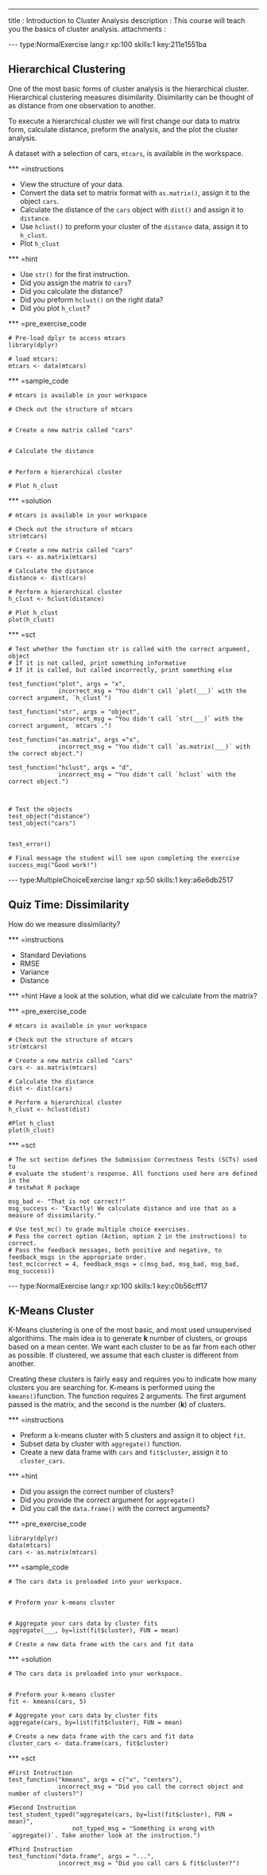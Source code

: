 ---
title       : Introduction to Cluster Analysis
description : This course will teach you the basics of cluster analysis.
attachments :

--- type:NormalExercise lang:r xp:100 skills:1  key:211e1551ba
## Hierarchical Clustering

One of the most basic forms of cluster analysis is the hierarchical cluster. Hierarchical clustering measures disimilarity. Disimilarity can be thought of as distance from one observation to another. 

To execute a hierarchical cluster we will first change our data to matrix form, calculate distance, preform the analysis, and the plot the cluster analysis. 

A dataset with a selection of cars, `mtcars`, is available in the workspace.

*** =instructions
- View the structure of your data.
- Convert the data set to matrix format with `as.matrix()`, assign it to the object `cars`.
- Calculate the distance of the `cars` object with `dist()` and assign it to `distance`.
- Use `hclust()` to preform your cluster of the `distance` data, assign it to `h_clust`.
- Plot `h_clust`

*** =hint
- Use `str()` for the first instruction.
- Did you assign the matrix to `cars`?
- Did you calculate the distance? 
- Did you preform `hclust()` on the right data?
- Did you plot `h_clust`?

*** =pre_exercise_code
```{r}
# Pre-load dplyr to access mtcars
library(dplyr)

# load mtcars:
mtcars <- data(mtcars)
```

*** =sample_code
```{r}
# mtcars is available in your workspace

# Check out the structure of mtcars


# Create a new matrix called "cars"


# Calculate the distance


# Perform a hierarchical cluster

# Plot h_clust

```

*** =solution
```{r}
# mtcars is available in your workspace

# Check out the structure of mtcars
str(mtcars)

# Create a new matrix called "cars"
cars <- as.matrix(mtcars)

# Calculate the distance
distance <- dist(cars)

# Perform a hierarchical cluster
h_clust <- hclust(distance)

# Plot h_clust
plot(h_clust)
```

*** =sct
```{r}
# Test whether the function str is called with the correct argument, object
# If it is not called, print something informative
# If it is called, but called incorrectly, print something else

test_function("plot", args = "x",
              incorrect_msg = "You didn't call `plot(___)` with the correct argument, `h_clust`")

test_function("str", args = "object",
              incorrect_msg = "You didn't call `str(___)` with the correct argument, `mtcars`.")

test_function("as.matrix", args ="x",
              incorrect_msg = "You didn't call `as.matrix(___)` with the correct object.")

test_function("hclust", args = "d",
              incorrect_msg = "You didn't call `hclust` with the correct object.")



# Test the objects 
test_object("distance")
test_object("cars")


test_error()

# Final message the student will see upon completing the exercise
success_msg("Good work!")
```

--- type:MultipleChoiceExercise lang:r xp:50 skills:1  key:a6e6db2517
## Quiz Time: Dissimilarity

How do we measure dissimilarity?

*** =instructions
- Standard Deviations
- RMSE
- Variance
- Distance

*** =hint
Have a look at the solution, what did we calculate from the matrix?

*** =pre_exercise_code
```{r}
# mtcars is available in your workspace

# Check out the structure of mtcars
str(mtcars)

# Create a new matrix called "cars"
cars <- as.matrix(mtcars)

# Calculate the distance
dist <- dist(cars)

# Perform a hierarchical cluster
h_clust <- hclust(dist)

#Plot h_clust
plot(h_clust)
```

*** =sct
```{r}
# The sct section defines the Submission Correctness Tests (SCTs) used to
# evaluate the student's response. All functions used here are defined in the 
# testwhat R package

msg_bad <- "That is not correct!"
msg_success <- "Exactly! We calculate distance and use that as a measure of dissimilarity."

# Use test_mc() to grade multiple choice exercises. 
# Pass the correct option (Action, option 2 in the instructions) to correct.
# Pass the feedback messages, both positive and negative, to feedback_msgs in the appropriate order.
test_mc(correct = 4, feedback_msgs = c(msg_bad, msg_bad, msg_bad, msg_success)) 
```
--- type:NormalExercise lang:r xp:100 skills:1  key:c0b56cff17
## K-Means Cluster

K-Means clustering is one of the most basic, and most used unsupervised algorithims. The main idea is to generate **k** number of clusters, or groups based on a mean center. We want each cluster to be as far from each other as possible. If clustered, we assume that each cluster is different from another. 

Creating these clusters is fairly easy and requires you to indicate how many clusters you are searching for. K-means is performed using the `kmeans()`function. The function requires 2 arguments. The first argument passed is the matrix, and the second is the number (**k**) of clusters.

*** =instructions
- Preform a k-means cluster with 5 clusters and assign it to object `fit`.
- Subset data by cluster with `aggregate()` function.
- Create a new data frame with `cars` and `fit$cluster`, assign it to `cluster_cars`.

*** =hint
- Did you assign the correct number of clusters?
- Did you provide the correct argument for `aggregate()`
- Did you call the `data.frame()` with the correct arguments?

*** =pre_exercise_code
```{r}
library(dplyr)
data(mtcars)
cars <- as.matrix(mtcars)
```

*** =sample_code
```{r}
# The cars data is preloaded into your workspace.


# Preform your k-means cluster


# Aggregate your cars data by cluster fits
aggregate(___, by=list(fit$cluster), FUN = mean)

# Create a new data frame with the cars and fit data
```

*** =solution
```{r}
# The cars data is preloaded into your workspace.


# Preform your k-means cluster
fit <- kmeans(cars, 5)

# Aggregate your cars data by cluster fits
aggregate(cars, by=list(fit$cluster), FUN = mean)

# Create a new data frame with the cars and fit data
cluster_cars <- data.frame(cars, fit$cluster)
```

*** =sct
```{r}
#First Instruction
test_function("kmeans", args = c("x", "centers"),
              incorrect_msg = "Did you call the correct object and number of clusters?")

#Second Instruction
test_student_typed("aggregate(cars, by=list(fit$cluster), FUN = mean)", 
                  not_typed_msg = "Something is wrong with `aggregate()`. Take another look at the instruction.")
                  
#Third Instruction
test_function("data.frame", args = "...",
              incorrect_msg = "Did you call cars & fit$cluster?")
```